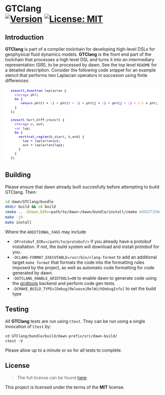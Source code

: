 GTClang <br/> <a target="_blank" href="http://semver.org">![Version][Version.Badge]</a><!-- <a target="_blank" href="https://travis-ci.org/MeteoSwiss-APN/GTClang">![Travis status][TravisCI.Badge]</a>--> <a target="_blank" href="https://opensource.org/licenses/MIT">![License: MIT][MIT.License]</a>
===========

## Introduction

**GTClang** is part of a compiler toolchain for developing high-level DSLs for geophysical fluid dynamics models. **GTClang** is the front end part of the toolchain that processes a high level DSL and turns it into an intermediary representation (SIR), to be processed by dawn. See the top level `README` for a detailed description. Consider the following code snippet for an example stencil that performs two Laplacian operators in succesion using finite differences:

[![GTClang](https://raw.githubusercontent.com/MeteoSwiss-APN/dawn/master/gtclang/docs/images/hd.png)](https://github.com/MeteoSwiss-APN/dawn/releases)

## Building

Please ensure that dawn already built succesfully before attempting to build GTClang. Then:

```bash
cd dawn/GTClang/bundle
mkdir build && cd build
cmake .. -Ddawn_DIR=<path/to/dawn>/dawn/bundle/install/cmake #ADDITIONAL_FLAGS#
make -j6
make install
```

Where the `ADDITIONAL_FAGS` may include
* `-DProtobuf_DIR=</path/to/protobuf/>` if you already have a protobuf installation. If not, the build system will download and install protobuf for you. 
* `-DCLANG-FORMAT_EXECUTABLE=/usr/bin/clang-format` to add an additional target `make format` that formats the code into the formatting rules imposed by the project, as well as automatic code formatting for code generated by dawn.
* `-DGTCLANG_ENABLE_GRIDTOOLS=ON` to enable dawn to generate code using the [gridtools](https://github.com/GridTools/gridtools) backend and perform code gen tests.
* `-DCMAKE_BUILD_TYPE=[Debug|Release|RelWithDebugInfo]` to set the build type 

## Testing

All **GTClang** tests are run using `Ctest`. They can be run using a single invocation of `Ctest` by:

```
cd GTClang/bundle/build/dawn-prefix/src/dawn-build/
ctest -V
```

Please allow up to a minute or so for all tests to complete.

## License

> The full license can be found [here](https://opensource.org/licenses/MIT).

This project is licensed under the terms of the **MIT** license.

<!-- Links -->
[Documentation.Badge]: https://img.shields.io/badge/documentation-link-blue.svg
[MIT.License]: https://img.shields.io/badge/License-MIT-blue.svg
[Version.Badge]: https://badge.fury.io/gh/MeteoSwiss-APN%2FGTClang.svg
